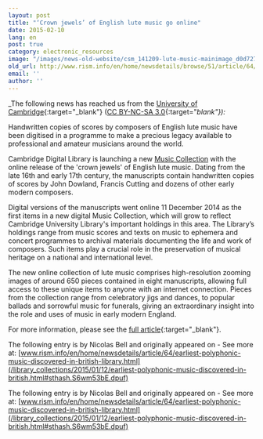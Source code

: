 ```yaml
---
layout: post
title: "‘Crown jewels’ of English lute music go online"
date: 2015-02-10
lang: en
post: true
category: electronic_resources
image: "/images/news-old-website/csm_141209-lute-music-mainimage_d0d7272391.jpg"
old_url: http://www.rism.info/en/home/newsdetails/browse/51/article/64/crown-jewels-of-english-lute-music-go-online.html
email: ''
author: ''
---
```


_The following news has reached us from the [University of Cambridge](http://www.cam.ac.uk/research/news/crown-jewels-of-english-lute-music-go-online){:target="_blank"} ([CC BY-NC-SA 3.0](http://creativecommons.org/licenses/by-nc-sa/3.0/){:target="_blank"}):_

Handwritten copies of scores by composers of English lute music have been digitised in a programme to make a precious legacy available to professional and amateur musicians around the world.

Cambridge Digital Library is launching a new [Music Collection](http://cudl.lib.cam.ac.uk/collections/music) with the online release of the 'crown jewels' of English lute music. Dating from the late 16th and early 17th century, the manuscripts contain handwritten copies of scores by John Dowland, Francis Cutting and dozens of other early modern composers.

Digital versions of the manuscripts went online 11 December 2014 as the first items in a new digital Music Collection, which will grow to reflect Cambridge University Library's important holdings in this area. The Library’s holdings range from music scores and texts on music to ephemera and concert programmes to archival materials documenting the life and work of composers. Such items play a crucial role in the preservation of musical heritage on a national and international level.

The new online collection of lute music comprises high-resolution zooming images of around 650 pieces contained in eight manuscripts, allowing full access to these unique items to anyone with an internet connection. Pieces from the collection range from celebratory jigs and dances, to popular ballads and sorrowful music for funerals, giving an extraordinary insight into the role and uses of music in early modern England.

For more information, please see the [full article](http://www.cam.ac.uk/research/news/crown-jewels-of-english-lute-music-go-online){:target="_blank"}.


The following entry is by Nicolas Bell and originally appeared on - See more at: [www.rism.info/en/home/newsdetails/article/64/earliest-polyphonic-music-discovered-in-british-library.html](/library_collections/2015/01/12/earliest-polyphonic-music-discovered-in-british.html#sthash.S6wm53bE.dpuf)

The following entry is by Nicolas Bell and originally appeared on - See more at: [www.rism.info/en/home/newsdetails/article/64/earliest-polyphonic-music-discovered-in-british-library.html](/library_collections/2015/01/12/earliest-polyphonic-music-discovered-in-british.html#sthash.S6wm53bE.dpuf)